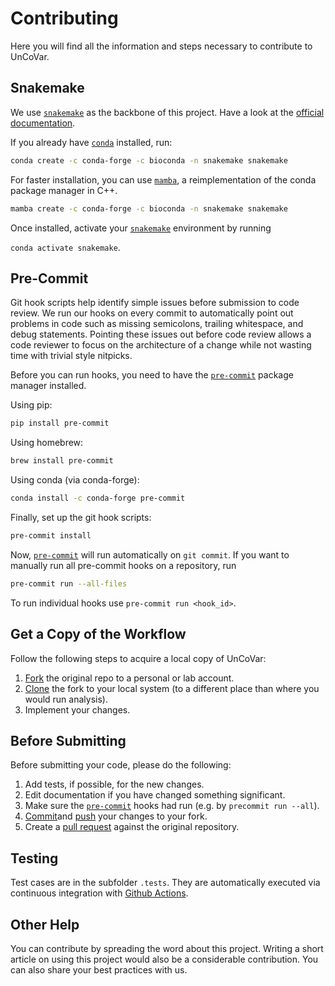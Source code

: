 # Contributing

Here you will find all the information and steps necessary to contribute
to UnCoVar.

## Snakemake

We use [`snakemake`](https://snakemake.readthedocs.io/en/stable/) as the
backbone of this project. Have a look at the [official documentation](https://snakemake.readthedocs.io/en/stable/getting_started/installation.html).

If you already have [`conda`](https://docs.conda.io/en/latest/) installed, run:

```bash
conda create -c conda-forge -c bioconda -n snakemake snakemake
```

For faster installation, you can use [`mamba`](https://github.com/mamba-org/mamba),
 a reimplementation of the conda package manager in C++.

```bash
mamba create -c conda-forge -c bioconda -n snakemake snakemake
```

Once installed, activate your [`snakemake`](https://snakemake.readthedocs.io/en/stable/)
environment by running

`conda activate snakemake`.

## Pre-Commit

Git hook scripts help identify simple issues before submission to code review. We
run our hooks on every commit to automatically point out problems in code such
as missing semicolons, trailing whitespace, and debug statements. Pointing these
issues out before code review allows a code reviewer to focus on the architecture
of a change while not wasting time with trivial style nitpicks.

Before you can run hooks, you need to have the
[`pre-commit`](https://pre-commit.com/) package manager installed.

Using pip:

```bash
pip install pre-commit
```

Using homebrew:

```bash
brew install pre-commit
```

Using conda (via conda-forge):

```bash
conda install -c conda-forge pre-commit
```

Finally, set up the git hook scripts:

```bash
pre-commit install
```

Now, [`pre-commit`](https://pre-commit.com/) will run automatically on `git commit`.
If you want to manually run all pre-commit hooks on a repository, run

```bash
pre-commit run --all-files
```

To run individual hooks use `pre-commit run <hook_id>`.

## Get a Copy of the Workflow

Follow the following steps to acquire a local copy of UnCoVar:

1. [Fork](https://help.github.com/en/articles/fork-a-repo) the original repo
to a personal or lab account.
1. [Clone](https://help.github.com/en/articles/cloning-a-repository) the
fork to your local system (to a different place than where you would run analysis).
1. Implement your changes.

## Before Submitting

Before submitting your code, please do the following:

1. Add tests, if possible, for the new changes.
1. Edit documentation if you have changed something significant.
1. Make sure the [`pre-commit`](https://pre-commit.com/)
hooks had run (e.g. by `precommit run --all`).
1. [Commit](https://git-scm.com/docs/git-commit)and [push](https://git-scm.com/docs/git-push)
your changes to your fork.
1. Create a [pull request](https://help.github.com/en/articles/creating-a-pull-request)
against the original repository.

## Testing

Test cases are in the subfolder `.tests`. They are automatically executed via continuous
integration with [Github Actions](https://github.com/features/actions).

## Other Help

You can contribute by spreading the word about this project.
Writing a short article on using this project would also be a considerable contribution.
You can also share your best practices with us.
